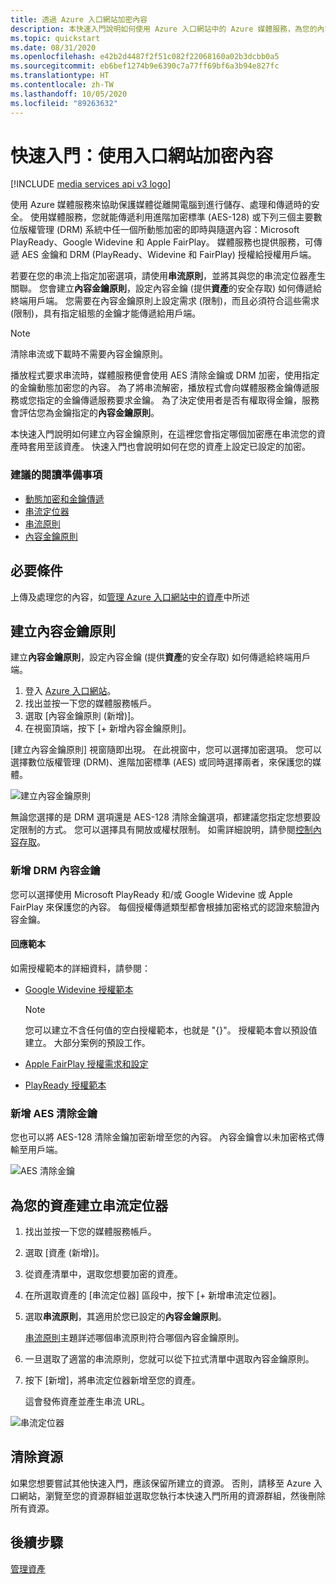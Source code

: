 ```yaml
---
title: 透過 Azure 入口網站加密內容
description: 本快速入門說明如何使用 Azure 入口網站中的 Azure 媒體服務，為您的內容設定加密。
ms.topic: quickstart
ms.date: 08/31/2020
ms.openlocfilehash: e42b2d4487f2f51c082f22068160a02b3dcbb0a5
ms.sourcegitcommit: eb6bef1274b9e6390c7a77ff69bf6a3b94e827fc
ms.translationtype: HT
ms.contentlocale: zh-TW
ms.lasthandoff: 10/05/2020
ms.locfileid: "89263632"
---
```

# <a name="quickstart-use-portal-to-encrypt-content"></a>快速入門：使用入口網站加密內容

[!INCLUDE [media services api v3 logo](./includes/v3-hr.md)]

使用 Azure 媒體服務來協助保護媒體從離開電腦到進行儲存、處理和傳遞時的安全。 使用媒體服務，您就能傳遞利用進階加密標準 (AES-128) 或下列三個主要數位版權管理 (DRM) 系統中任一個所動態加密的即時與隨選內容：Microsoft PlayReady、Google Widevine 和 Apple FairPlay。 媒體服務也提供服務，可傳遞 AES 金鑰和 DRM (PlayReady、Widevine 和 FairPlay) 授權給授權用戶端。 
 
若要在您的串流上指定加密選項，請使用**串流原則**，並將其與您的串流定位器產生關聯。 您會建立**內容金鑰原則**，設定內容金鑰 (提供**資產**的安全存取) 如何傳遞給終端用戶端。 您需要在內容金鑰原則上設定需求 (限制)，而且必須符合這些需求 (限制)，具有指定組態的金鑰才能傳遞給用戶端。 

> [!NOTE]
> 清除串流或下載時不需要內容金鑰原則。

播放程式要求串流時，媒體服務便會使用 AES 清除金鑰或 DRM 加密，使用指定的金鑰動態加密您的內容。 為了將串流解密，播放程式會向媒體服務金鑰傳遞服務或您指定的金鑰傳遞服務要求金鑰。 為了決定使用者是否有權取得金鑰，服務會評估您為金鑰指定的**內容金鑰原則**。

本快速入門說明如何建立內容金鑰原則，在這裡您會指定哪個加密應在串流您的資產時套用至該資產。 快速入門也會說明如何在您的資產上設定已設定的加密。

### <a name="suggested-pre-reading"></a>建議的閱讀準備事項

* [動態加密和金鑰傳遞](content-protection-overview.md)
* [串流定位器](streaming-locators-concept.md)
* [串流原則](streaming-policy-concept.md)
* [內容金鑰原則](content-key-policy-concept.md)

## <a name="prerequisites"></a>必要條件

上傳及處理您的內容，如[管理 Azure 入口網站中的資產](manage-assets-quickstart.md)中所述

## <a name="create-a-content-key-policy"></a>建立內容金鑰原則

建立**內容金鑰原則**，設定內容金鑰 (提供**資產**的安全存取) 如何傳遞給終端用戶端。

1. 登入 [Azure 入口網站](https://portal.azure.com/)。
1. 找出並按一下您的媒體服務帳戶。
1. 選取 [內容金鑰原則 (新增)]。
1. 在視窗頂端，按下 [+ 新增內容金鑰原則]。 

[建立內容金鑰原則] 視窗隨即出現。 在此視窗中，您可以選擇加密選項。 您可以選擇數位版權管理 (DRM)、進階加密標準 (AES) 或同時選擇兩者，來保護您的媒體。  

![建立內容金鑰原則](./media/encrypt-content-quickstart/create-content-key-policy.png)

無論您選擇的是 DRM 選項還是 AES-128 清除金鑰選項，都建議您指定您想要設定限制的方式。 您可以選擇具有開放或權杖限制。 如需詳細說明，請參閱[控制內容存取](content-protection-overview.md#controlling-content-access)。

### <a name="add-a-drm-content-key"></a>新增 DRM 內容金鑰

您可以選擇使用 Microsoft PlayReady 和/或 Google Widevine 或 Apple FairPlay 來保護您的內容。 每個授權傳遞類型都會根據加密格式的認證來驗證內容金鑰。

#### <a name="license-templates"></a>回應範本

如需授權範本的詳細資料，請參閱：

* [Google Widevine 授權範本](widevine-license-template-overview.md)

    > [!NOTE]
    > 您可以建立不含任何值的空白授權範本，也就是 "{}"。 授權範本會以預設值建立。 大部分案例的預設工作。
* [Apple FairPlay 授權需求和設定](fairplay-license-overview.md)
* [PlayReady 授權範本](playready-license-template-overview.md)

### <a name="add-aes-clear-key"></a>新增 AES 清除金鑰

您也可以將 AES-128 清除金鑰加密新增至您的內容。 內容金鑰會以未加密格式傳輸至用戶端。

![AES 清除金鑰](./media/encrypt-content-quickstart/aes-clear-key-policy.png)

## <a name="create-a-streaming-locator-for-your-asset"></a>為您的資產建立串流定位器

1. 找出並按一下您的媒體服務帳戶。
1. 選取 [資產 (新增)]。
1. 從資產清單中，選取您想要加密的資產。  
1. 在所選取資產的 [串流定位器] 區段中，按下 [+ 新增串流定位器]。 
1. 選取**串流原則**，其適用於您已設定的**內容金鑰原則**。

    [串流原則](streaming-policy-concept.md)主題詳述哪個串流原則符合哪個內容金鑰原則。
1. 一旦選取了適當的串流原則，您就可以從下拉式清單中選取內容金鑰原則。
1. 按下 [新增]，將串流定位器新增至您的資產。

    這會發佈資產並產生串流 URL。

![串流定位器](./media/encrypt-content-quickstart/multi-drm.png)

## <a name="cleanup-resources"></a>清除資源

如果您想要嘗試其他快速入門，應該保留所建立的資源。 否則，請移至 Azure 入口網站，瀏覽至您的資源群組並選取您執行本快速入門所用的資源群組，然後刪除所有資源。

## <a name="next-steps"></a>後續步驟

[管理資產](manage-assets-quickstart.md)
